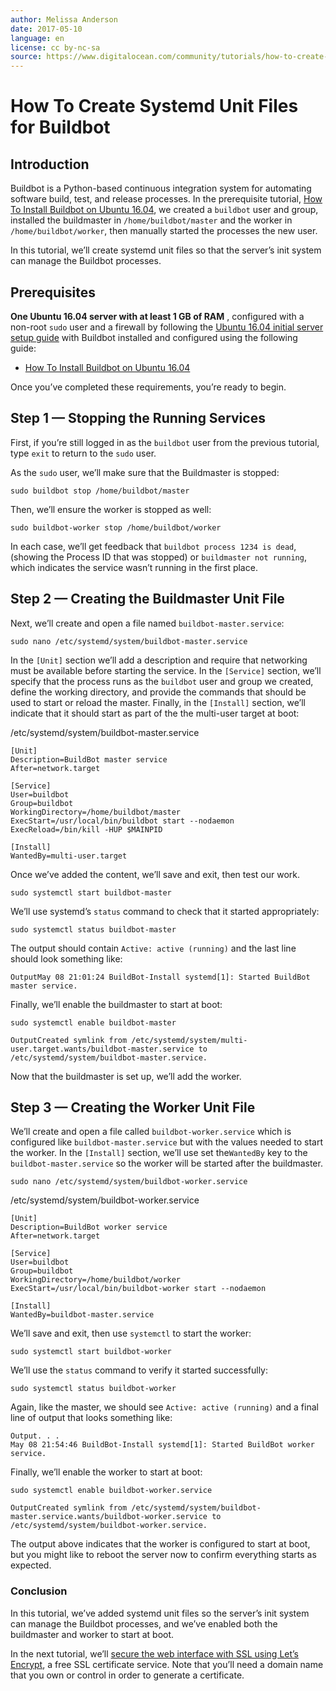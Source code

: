 ```yaml
---
author: Melissa Anderson
date: 2017-05-10
language: en
license: cc by-nc-sa
source: https://www.digitalocean.com/community/tutorials/how-to-create-systemd-unit-files-for-buildbot
---
```


# How To Create Systemd Unit Files for Buildbot

## Introduction

Buildbot is a Python-based continuous integration system for automating software build, test, and release processes. In the prerequisite tutorial, [How To Install Buildbot on Ubuntu 16.04](how-to-install-buildbot-on-ubuntu-16-04), we created a `buildbot` user and group, installed the buildmaster in `/home/buildbot/master` and the worker in `/home/buildbot/worker`, then manually started the processes the new user.

In this tutorial, we’ll create systemd unit files so that the server’s init system can manage the Buildbot processes.

## Prerequisites

**One Ubuntu 16.04 server with at least 1 GB of RAM** , configured with a non-root `sudo` user and a firewall by following the [Ubuntu 16.04 initial server setup guide](initial-server-setup-with-ubuntu-16-04) with Buildbot installed and configured using the following guide:

- [How To Install Buildbot on Ubuntu 16.04](how-to-install-buildbot-on-ubuntu-16-04)

Once you’ve completed these requirements, you’re ready to begin.

## Step 1 — Stopping the Running Services

First, if you’re still logged in as the `buildbot` user from the previous tutorial, type `exit` to return to the `sudo` user.

As the `sudo` user, we’ll make sure that the Buildmaster is stopped:

    sudo buildbot stop /home/buildbot/master

Then, we’ll ensure the worker is stopped as well:

    sudo buildbot-worker stop /home/buildbot/worker

In each case, we’ll get feedback that `buildbot process 1234 is dead`, (showing the Process ID that was stopped) or `buildmaster not running`, which indicates the service wasn’t running in the first place.

## Step 2 — Creating the Buildmaster Unit File

Next, we’ll create and open a file named `buildbot-master.service`:

    sudo nano /etc/systemd/system/buildbot-master.service

In the `[Unit]` section we’ll add a description and require that networking must be available before starting the service. In the `[Service]` section, we’ll specify that the process runs as the `buildbot` user and group we created, define the working directory, and provide the commands that should be used to start or reload the master. Finally, in the `[Install]` section, we’ll indicate that it should start as part of the the multi-user target at boot:

/etc/systemd/system/buildbot-master.service

    [Unit]
    Description=BuildBot master service
    After=network.target
    
    [Service]
    User=buildbot
    Group=buildbot
    WorkingDirectory=/home/buildbot/master
    ExecStart=/usr/local/bin/buildbot start --nodaemon
    ExecReload=/bin/kill -HUP $MAINPID
    
    [Install]
    WantedBy=multi-user.target

Once we’ve added the content, we’ll save and exit, then test our work.

    sudo systemctl start buildbot-master

We’ll use systemd’s `status` command to check that it started appropriately:

    sudo systemctl status buildbot-master

The output should contain `Active: active (running)` and the last line should look something like:

    OutputMay 08 21:01:24 BuildBot-Install systemd[1]: Started BuildBot master service.

Finally, we’ll enable the buildmaster to start at boot:

    sudo systemctl enable buildbot-master

    OutputCreated symlink from /etc/systemd/system/multi-user.target.wants/buildbot-master.service to /etc/systemd/system/buildbot-master.service.

Now that the buildmaster is set up, we’ll add the worker.

## Step 3 — Creating the Worker Unit File

We’ll create and open a file called `buildbot-worker.service` which is configured like `buildbot-master.service` but with the values needed to start the worker. In the `[Install]` section, we’ll use set the`WantedBy` key to the `buildbot-master.service` so the worker will be started after the buildmaster.

    sudo nano /etc/systemd/system/buildbot-worker.service

/etc/systemd/system/buildbot-worker.service

    [Unit]
    Description=BuildBot worker service
    After=network.target
    
    [Service]
    User=buildbot
    Group=buildbot
    WorkingDirectory=/home/buildbot/worker
    ExecStart=/usr/local/bin/buildbot-worker start --nodaemon
    
    [Install]
    WantedBy=buildbot-master.service

We’ll save and exit, then use `systemctl` to start the worker:

    sudo systemctl start buildbot-worker

We’ll use the `status` command to verify it started successfully:

    sudo systemctl status buildbot-worker

Again, like the master, we should see `Active: active (running)` and a final line of output that looks something like:

    Output. . .
    May 08 21:54:46 BuildBot-Install systemd[1]: Started BuildBot worker service.

Finally, we’ll enable the worker to start at boot:

    sudo systemctl enable buildbot-worker.service

    OutputCreated symlink from /etc/systemd/system/buildbot-master.service.wants/buildbot-worker.service to /etc/systemd/system/buildbot-worker.service.

The output above indicates that the worker is configured to start at boot, but you might like to reboot the server now to confirm everything starts as expected.

### Conclusion

In this tutorial, we’ve added systemd unit files so the server’s init system can manage the Buildbot processes, and we’ve enabled both the buildmaster and worker to start at boot.

In the next tutorial, we’ll [secure the web interface with SSL using Let’s Encrypt](how-to-configure-buildbot-with-ssl-using-an-nginx-reverse-proxy), a free SSL certificate service. Note that you’ll need a domain name that you own or control in order to generate a certificate.
